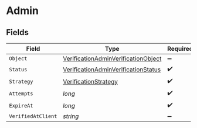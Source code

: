 # Admin


## Fields

| Field                                                                                                 | Type                                                                                                  | Required                                                                                              | Description                                                                                           |
| ----------------------------------------------------------------------------------------------------- | ----------------------------------------------------------------------------------------------------- | ----------------------------------------------------------------------------------------------------- | ----------------------------------------------------------------------------------------------------- |
| `Object`                                                                                              | [VerificationAdminVerificationObject](../../Models/Components/VerificationAdminVerificationObject.md) | :heavy_minus_sign:                                                                                    | N/A                                                                                                   |
| `Status`                                                                                              | [VerificationAdminVerificationStatus](../../Models/Components/VerificationAdminVerificationStatus.md) | :heavy_check_mark:                                                                                    | N/A                                                                                                   |
| `Strategy`                                                                                            | [VerificationStrategy](../../Models/Components/VerificationStrategy.md)                               | :heavy_check_mark:                                                                                    | N/A                                                                                                   |
| `Attempts`                                                                                            | *long*                                                                                                | :heavy_check_mark:                                                                                    | N/A                                                                                                   |
| `ExpireAt`                                                                                            | *long*                                                                                                | :heavy_check_mark:                                                                                    | N/A                                                                                                   |
| `VerifiedAtClient`                                                                                    | *string*                                                                                              | :heavy_minus_sign:                                                                                    | N/A                                                                                                   |